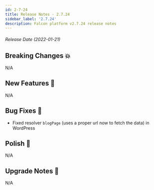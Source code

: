 ```yaml
---
id: 2-7-24
title: Release Notes - 2.7.24
sidebar_label: '2.7.24'
description: Falcon platform v2.7.24 release notes
---
```


###### Release Date (2022-01-21)

## Breaking Changes 💥

N/A

## New Features 🚀

N/A

## Bug Fixes 🐛

- Fixed resolver `blogPage` (uses a proper url now to fetch the data) in WordPress

## Polish 💅

N/A

## Upgrade Notes 📝

N/A
